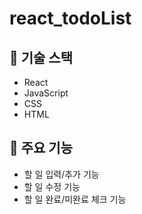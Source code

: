 # react_todoList

## 🔧 기술 스택

- React
- JavaScript
- CSS
- HTML

## 📌 주요 기능

- 할 일 입력/추가 기능
- 할 일 수정 기능
- 할 일 완료/미완료 체크 기능
